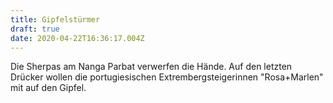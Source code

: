 ```yaml
---
title: Gipfelstürmer
draft: true
date: 2020-04-22T16:36:17.004Z
---
```

Die Sherpas am Nanga Parbat verwerfen die Hände. Auf den letzten Drücker wollen die portugiesischen Extrembergsteigerinnen "Rosa+Marlen" mit auf den Gipfel.